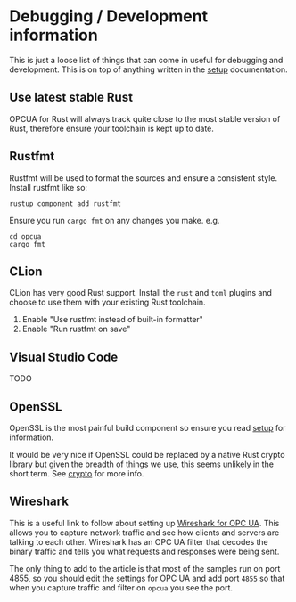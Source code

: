 # Debugging / Development information

This is just a loose list of things that can come in useful for debugging and development. This is on top of anything written in the [setup](./setup.md) documentation.

## Use latest stable Rust

OPCUA for Rust will always track quite close to the most stable version of Rust, therefore ensure your toolchain is kept up to date.

## Rustfmt

Rustfmt will be used to format the sources and ensure a consistent style. Install rustfmt like so:

```
rustup component add rustfmt
```

Ensure you run `cargo fmt` on any changes you make. e.g.

```
cd opcua
cargo fmt
```

## CLion

CLion has very good Rust support. Install the `rust` and `toml` plugins and choose to use them with your existing Rust toolchain.

1. Enable "Use rustfmt instead of built-in formatter"
2. Enable "Run rustfmt on save"

## Visual Studio Code

TODO

## OpenSSL

OpenSSL is the most painful build component so ensure you read [setup](./setup.md) for information.

It would be very nice if OpenSSL could be replaced by a native Rust crypto library but given the breadth of things we use, this seems unlikely in the short term. See [crypto](./crypto.md) for more info.

## Wireshark

This is a useful link to follow about setting up [Wireshark for OPC UA](https://opcconnect.opcfoundation.org/2017/02/analyzing-opc-ua-communications-with-wireshark/). This allows you to capture network traffic and see how clients and servers are talking to each other. Wireshark has an OPC UA filter that decodes the binary traffic and tells you what requests and responses were being sent.

The only thing to add to the article is that most of the samples run on port 4855, so you should edit the settings for OPC UA and add port `4855` so that when you capture traffic and filter on `opcua` you see the port.